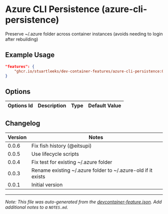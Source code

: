 
# Azure CLI Persistence (azure-cli-persistence)

Preserve ~/.azure folder across container instances (avoids needing to login after rebuilding)

## Example Usage

```json
"features": {
    "ghcr.io/stuartleeks/dev-container-features/azure-cli-persistence:0": {}
}
```

## Options

| Options Id | Description | Type | Default Value |
|-----|-----|-----|-----|



## Changelog

| Version | Notes                                                        |
| ------- | ------------------------------------------------------------ |
| 0.0.6   | Fix fish history (@eitsupi)                                  |
| 0.0.5   | Use lifecycle scripts                                        |
| 0.0.4   | Fix test for existing ~/.azure folder                        |
| 0.0.3   | Rename existing ~/.azure folder to ~/.azure-old if it exists |
| 0.0.1   | Initial version                                              |

---

_Note: This file was auto-generated from the [devcontainer-feature.json](https://github.com/stuartleeks/dev-container-features/blob/main/src/azure-cli-persistence/devcontainer-feature.json).  Add additional notes to a `NOTES.md`._

